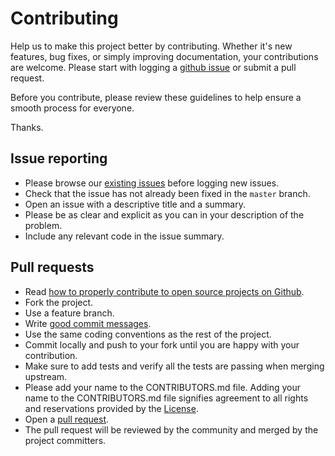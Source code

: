 # Contributing

Help us to make this project better by contributing. Whether it's new features, bug fixes, or simply improving documentation, your contributions are welcome. Please start with logging a [github issue][1] or submit a pull request.

Before you contribute, please review these guidelines to help ensure a smooth process for everyone.

Thanks.

## Issue reporting

* Please browse our [existing issues][1] before logging new issues.
* Check that the issue has not already been fixed in the `master` branch.
* Open an issue with a descriptive title and a summary.
* Please be as clear and explicit as you can in your description of the problem.
* Include any relevant code in the issue summary.

## Pull requests

* Read [how to properly contribute to open source projects on Github][2].
* Fork the project.
* Use a feature branch.
* Write [good commit messages][3].
* Use the same coding conventions as the rest of the project.
* Commit locally and push to your fork until you are happy with your contribution.
* Make sure to add tests and verify all the tests are passing when merging upstream.
* Please add your name to the CONTRIBUTORS.md file. Adding your name to the CONTRIBUTORS.md file signifies agreement to all rights and reservations provided by the [License][4].
* Open a [pull request][5].
* The pull request will be reviewed by the community and merged by the project committers.

[1]: https://github.com/cerner/f-twelve/issues
[2]: http://gun.io/blog/how-to-github-fork-branch-and-pull-request
[3]: https://gist.github.com/robertpainsi/b632364184e70900af4ab688decf6f53
[4]: ./LICENSE.txt
[5]: https://help.github.com/articles/using-pull-requests
